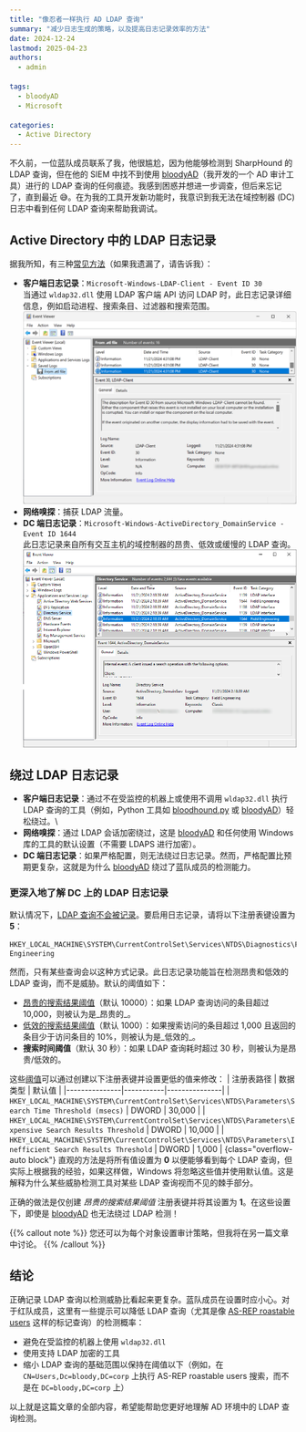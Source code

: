 ```yaml
---
title: "像忍者一样执行 AD LDAP 查询"
summary: "减少日志生成的策略，以及提高日志记录效率的方法"
date: 2024-12-24
lastmod: 2025-04-23
authors:
  - admin

tags:
  - bloodyAD
  - Microsoft

categories:
  - Active Directory
---
```


不久前，一位蓝队成员联系了我，他很尴尬，因为他能够检测到 SharpHound 的 LDAP 查询，但在他的 SIEM 中找不到使用 [bloodyAD](https://github.com/CravateRouge/bloodyAD)（我开发的一个 AD 审计工具）进行的 LDAP 查询的任何痕迹。我感到困惑并想进一步调查，但后来忘记了，直到最近 😅。在为我的工具开发新功能时，我意识到我无法在域控制器 (DC) 日志中看到任何 LDAP 查询来帮助我调试。

## Active Directory 中的 LDAP 日志记录
据我所知，有三种[常见方法](https://unit42.paloaltonetworks.com/lightweight-directory-access-protocol-based-attacks/)（如果我遗漏了，请告诉我）：
- __客户端日志记录__：`Microsoft-Windows-LDAP-Client - Event ID 30`\
当通过 `wldap32.dll` 使用 LDAP 客户端 API 访问 LDAP 时，此日志记录详细信息，例如启动进程、搜索条目、过滤器和搜索范围。\
![Event ID 30](event30.png)
- __网络嗅探__：捕获 LDAP 流量。
- __DC 端日志记录__：`Microsoft-Windows-ActiveDirectory_DomainService - Event ID 1644`\
此日志记录来自所有交互主机的域控制器的昂贵、低效或缓慢的 LDAP 查询。\
![Event ID 1644](featured.png)

## 绕过 LDAP 日志记录
- __客户端日志记录__：通过不在受监控的机器上或使用不调用 `wldap32.dll` 执行 LDAP 查询的工具（例如，Python 工具如 [bloodhound.py](https://github.com/dirkjanm/BloodHound.py) 或 [bloodyAD](https://github.com/CravateRouge/bloodyAD)）轻松绕过。\
- __网络嗅探__：通过 LDAP 会话加密绕过，这是 [bloodyAD](https://github.com/CravateRouge/bloodyAD) 和任何使用 Windows 库的工具的默认设置（不需要 LDAPS 进行加密）。
- __DC 端日志记录__：如果严格配置，则无法绕过日志记录。然而，严格配置比预期更复杂，这就是为什么 [bloodyAD](https://github.com/CravateRouge/bloodyAD) 绕过了蓝队成员的检测能力。

### 更深入地了解 DC 上的 LDAP 日志记录
默认情况下，[LDAP 查询不会被记录](https://learn.microsoft.com/en-us/troubleshoot/windows-server/active-directory/configure-ad-and-lds-event-logging#enable-field-engineering-diagnostic-event-logging)。要启用日志记录，请将以下注册表键设置为 __5__：
```
HKEY_LOCAL_MACHINE\SYSTEM\CurrentControlSet\Services\NTDS\Diagnostics\Field Engineering
```
然而，只有某些查询会以这种方式记录。此日志记录功能旨在检测昂贵和低效的 LDAP 查询，而不是威胁。默认的阈值如下：
- [昂贵的搜索结果阈值](https://learn.microsoft.com/en-us/previous-versions/ms808539(v=msdn.10)#tracking-expensive-and-inefficient-searches)（默认 10000）：如果 LDAP 查询访问的条目超过 10,000，则被认为是_昂贵的_。
- [低效的搜索结果阈值](https://learn.microsoft.com/en-us/previous-versions/ms808539(v=msdn.10)#tracking-expensive-and-inefficient-searches)（默认 1000）：如果搜索访问的条目超过 1,000 且返回的条目少于访问条目的 10%，则被认为是_低效的_。
- __搜索时间阈值__（默认 30 秒）：如果 LDAP 查询耗时超过 30 秒，则被认为是昂贵/低效的。

这些[阈值](https://learn.microsoft.com/en-us/troubleshoot/windows-server/active-directory/event1644reader-analyze-ldap-query-performance#how-to-use-the-script)可以通过创建以下注册表键并设置更低的值来修改：
| 注册表路径 | 数据类型 | 默认值 |
|---------------|-----------|---------------|
| `HKEY_LOCAL_MACHINE\SYSTEM\CurrentControlSet\Services\NTDS\Parameters\Search Time Threshold (msecs)` | DWORD | 30,000 |
| `HKEY_LOCAL_MACHINE\SYSTEM\CurrentControlSet\Services\NTDS\Parameters\Expensive Search Results Threshold` | DWORD | 10,000 |
| `HKEY_LOCAL_MACHINE\SYSTEM\CurrentControlSet\Services\NTDS\Parameters\Inefficient Search Results Threshold` | DWORD | 1,000 |
{class="overflow-auto block"}
直观的方法是将所有值设置为 __0__ 以便能够看到每个 LDAP 查询，但实际上根据我的经验，如果这样做，Windows 将忽略这些值并使用默认值。这是解释为什么某些威胁检测工具对某些 LDAP 查询视而不见的棘手部分。

正确的做法是仅创建 _昂贵的搜索结果阈值_ 注册表键并将其设置为 __1__。在这些设置下，即使是 [bloodyAD](https://github.com/CravateRouge/bloodyAD) 也无法绕过 LDAP 检测！

{{% callout note %}}
您还可以为每个对象设置审计策略，但我将在另一篇文章中讨论。
{{% /callout %}}

## 结论
正确记录 LDAP 查询以检测威胁比看起来更复杂。蓝队成员在设置时应小心。对于红队成员，这里有一些提示可以降低 LDAP 查询（尤其是像 [AS-REP roastable users](https://github.com/CravateRouge/bloodyAD/wiki/Enumeration#get-accounts-that-do-not-require-kerberos-pre-authentication-as-rep) 这样的标记查询）的检测概率：
- 避免在受监控的机器上使用 `wldap32.dll`
- 使用支持 LDAP 加密的工具
- 缩小 LDAP 查询的基础范围以保持在阈值以下（例如，在 `CN=Users,Dc=bloody,DC=corp` 上执行 AS-REP roastable users 搜索，而不是在 `DC=bloody,DC=corp` 上）

以上就是这篇文章的全部内容，希望能帮助您更好地理解 AD 环境中的 LDAP 查询检测。
